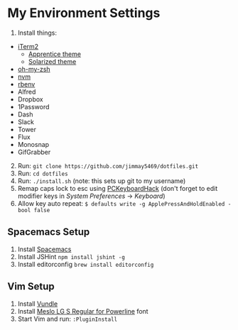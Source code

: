 My Environment Settings
=======================

1. Install things:
  - [iTerm2](http://iterm2.com/)
    - [Apprentice theme](https://github.com/romainl/iterm2-colorschemes)
    - [Solarized theme](http://ethanschoonover.com/solarized)
  - [oh-my-zsh](https://github.com/robbyrussell/oh-my-zsh)
  - [nvm](https://github.com/creationix/nvm)
  - [rbenv](https://github.com/sstephenson/rbenv)
  - Alfred
  - Dropbox
  - 1Password
  - Dash
  - Slack
  - Tower
  - Flux
  - Monosnap
  - GifGrabber
2. Run: `git clone https://github.com/jimmay5469/dotfiles.git`
3. Run: `cd dotfiles`
4. Run: `./install.sh` (note: this sets up git to my username)
5. Remap caps lock to esc using [PCKeyboardHack](https://pqrs.org/macosx/keyremap4macbook/pckeyboardhack.html.en) (don't forget to edit modifier keys in _System Preferences_ -> _Keyboard_)
6. Allow key auto repeat: `$ defaults write -g ApplePressAndHoldEnabled -bool false`

Spacemacs Setup
---------------
1. Install [Spacemacs](https://github.com/syl20bnr/spacemacs)
2. Install JSHint `npm install jshint -g`
2. Install editorconfig `brew install editorconfig`

Vim Setup
---------
1. Install [Vundle](https://github.com/gmarik/Vundle.vim)
2. Install [Meslo LG S Regular for Powerline](https://github.com/Lokaltog/powerline-fonts/blob/master/Meslo/Meslo%20LG%20S%20Regular%20for%20Powerline.otf) font
3. Start Vim and run: `:PluginInstall`
